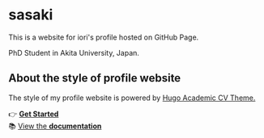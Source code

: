 
# sasaki
This is a website for iori's profile hosted on GitHub Page.

PhD Student in Akita University, Japan.



## About the style of profile website

The style of my profile website is powered by [Hugo Academic CV Theme.](https://github.com/HugoBlox/theme-academic-cv)

👉 [**Get Started**](https://hugoblox.com/templates/)  
📚 [View the **documentation**](https://docs.hugoblox.com/)


